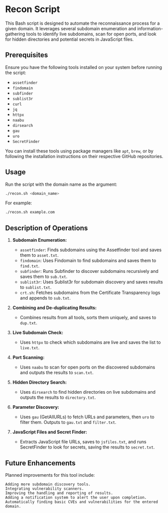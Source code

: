
# Recon Script

This Bash script is designed to automate the reconnaissance process for a given domain. It leverages several subdomain enumeration and information-gathering tools to identify live subdomains, scan for open ports, and look for hidden directories and potential secrets in JavaScript files.

## Prerequisites

Ensure you have the following tools installed on your system before running the script:

- `assetfinder`
- `findomain`
- `subfinder`
- `sublist3r`
- `curl`
- `jq`
- `httpx`
- `naabu`
- `dirsearch`
- `gau`
- `uro`
- `SecretFinder`

You can install these tools using package managers like `apt`, `brew`, or by following the installation instructions on their respective GitHub repositories.

## Usage

Run the script with the domain name as the argument:

```bash
./recon.sh <domain_name>
```

For example:

```bash
./recon.sh example.com
```

## Description of Operations

1. **Subdomain Enumeration:**
   - `assetfinder`: Finds subdomains using the Assetfinder tool and saves them to `asset.txt`.
   - `findomain`: Uses Findomain to find subdomains and saves them to `find.txt`.
   - `subfinder`: Runs Subfinder to discover subdomains recursively and saves them to `sub.txt`.
   - `sublist3r`: Uses Sublist3r for subdomain discovery and saves results to `sublist.txt`.
   - `crt.sh`: Fetches subdomains from the Certificate Transparency logs and appends to `sub.txt`.

2. **Combining and De-duplicating Results:**
   - Combines results from all tools, sorts them uniquely, and saves to `dup.txt`.

3. **Live Subdomain Check:**
   - Uses `httpx` to check which subdomains are live and saves the list to `live.txt`.

4. **Port Scanning:**
   - Uses `naabu` to scan for open ports on the discovered subdomains and outputs the results to `scan.txt`.

5. **Hidden Directory Search:**
   - Uses `dirsearch` to find hidden directories on live subdomains and outputs the results to `directory.txt`.

6. **Parameter Discovery:**
   - Uses `gau` (GetAllURLs) to fetch URLs and parameters, then `uro` to filter them. Outputs to `gau.txt` and `filter.txt`.

7. **JavaScript Files and Secret Finder:**
   - Extracts JavaScript file URLs, saves to `jsfiles.txt`, and runs SecretFinder to look for secrets, saving the results to `secret.txt`.

## Future Enhancements

Planned improvements for this tool include:

    Adding more subdomain discovery tools.
    Integrating vulnerability scanners.
    Improving the handling and reporting of results.
    Adding a notification system to alert the user upon completion.
    Automatically finding basic CVEs and vulnerabilities for the entered domain.
